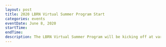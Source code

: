 ```yaml
---
layout: post
title: 2020 LBRN Virtual Summer Program Start
categories: events
eventDate: June 8, 2020
startTime:
endTime:
description: The LBRN Virtual Summer Program will be kicking off at various LBRN partner campuses.
---
```

